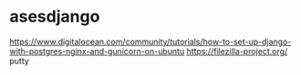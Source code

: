 # asesdjango


https://www.digitalocean.com/community/tutorials/how-to-set-up-django-with-postgres-nginx-and-gunicorn-on-ubuntu
https://filezilla-project.org/
putty
